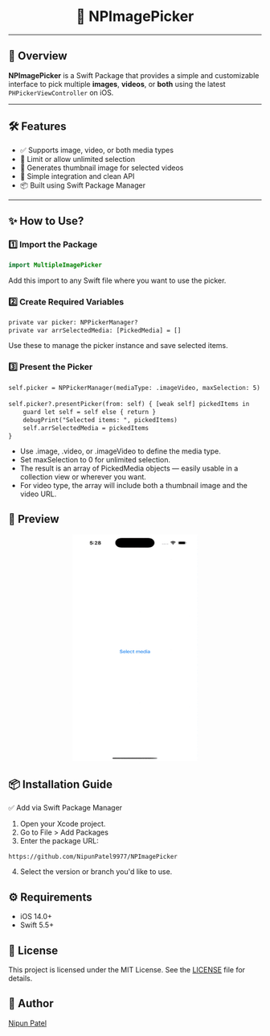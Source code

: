 <h1 align="center">📸 NPImagePicker</h1>

---

## 🚀 Overview

**NPImagePicker** is a Swift Package that provides a simple and customizable interface to pick multiple **images**, **videos**, or **both** using the latest `PHPickerViewController` on iOS.

---

## 🛠 Features

- ✅ Supports image, video, or both media types
- 🔢 Limit or allow unlimited selection
- 🌄 Generates thumbnail image for selected videos
- 🧾 Simple integration and clean API
- 📦 Built using Swift Package Manager
  
---

## ✨ How to Use?

### 1️⃣ Import the Package

```swift
import MultipleImagePicker
```

Add this import to any Swift file where you want to use the picker.

### 2️⃣ Create Required Variables

```
private var picker: NPPickerManager?
private var arrSelectedMedia: [PickedMedia] = []
```

Use these to manage the picker instance and save selected items.

### 3️⃣ Present the Picker
```
self.picker = NPPickerManager(mediaType: .imageVideo, maxSelection: 5)

self.picker?.presentPicker(from: self) { [weak self] pickedItems in
    guard let self = self else { return }
    debugPrint("Selected items: ", pickedItems)
    self.arrSelectedMedia = pickedItems
}
```

- Use .image, .video, or .imageVideo to define the media type.
- Set maxSelection to 0 for unlimited selection.
- The result is an array of PickedMedia objects — easily usable in a collection view or wherever you want.
- For video type, the array will include both a thumbnail image and the video URL.

## 📸 Preview
<p align="center"> <img src="Assets/Preview.gif" alt="MultipleImagePicker Demo" height="450" width="250"> </p>


## 📦 Installation Guide

✅ Add via Swift Package Manager
1. Open your Xcode project.
2. Go to File > Add Packages
3. Enter the package URL:
```
https://github.com/NipunPatel9977/NPImagePicker

```
4. Select the version or branch you'd like to use.

## ⚙️ Requirements

- iOS 14.0+
- Swift 5.5+

## 📝 License

This project is licensed under the MIT License. See the [LICENSE](LICENSE) file for details.

## 👤 Author

[Nipun Patel](https://github.com/NipunPatel9977)
